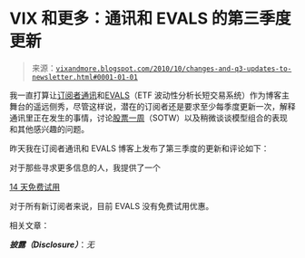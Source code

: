 <!--yml

分类：未分类

日期：2024-05-18 17:00:01

-->

# VIX 和更多：通讯和 EVALS 的第三季度更新

> 来源：[`vixandmore.blogspot.com/2010/10/changes-and-q3-updates-to-newsletter.html#0001-01-01`](http://vixandmore.blogspot.com/2010/10/changes-and-q3-updates-to-newsletter.html#0001-01-01)

我一直打算让[订阅者通讯](http://vixandmoresubscriber.blogspot.com/)和[EVALS](http://vixandmoreevals.blogspot.com/)（ETF 波动性分析长短交易系统）作为博客主舞台的遥远侧秀，尽管这样说，潜在的订阅者还是要求至少每季度更新一次，解释通讯里正在发生的事情，讨论[股票一周](http://vixandmore.blogspot.com/search/label/stock%20of%20the%20week)（SOTW）以及稍微谈谈模型组合的表现和其他感兴趣的问题。

昨天我在订阅者通讯和 EVALS 博客上发布了第三季度的更新和评论如下：

对于那些寻求更多信息的人，我提供了一个

[14 天免费试用](http://vixandmoresubscriber.blogspot.com/)

对于所有新订阅者来说，目前 EVALS 没有免费试用优惠。

相关文章：

***披露（Disclosure）***：*无*
